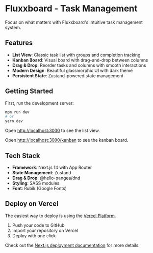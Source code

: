 # Fluxxboard - Task Management

Focus on what matters with Fluxxboard's intuitive task management system.

## Features

- **List View**: Classic task list with groups and completion tracking
- **Kanban Board**: Visual board with drag-and-drop between columns
- **Drag & Drop**: Reorder tasks and columns with smooth interactions
- **Modern Design**: Beautiful glassmorphic UI with dark theme
- **Persistent State**: Zustand-powered state management

## Getting Started

First, run the development server:

```bash
npm run dev
# or
yarn dev
```

Open [http://localhost:3000](http://localhost:3000) to see the list view.

Open [http://localhost:3000/kanban](http://localhost:3000/kanban) to see the kanban board.

## Tech Stack

- **Framework**: Next.js 14 with App Router
- **State Management**: Zustand
- **Drag & Drop**: @hello-pangea/dnd
- **Styling**: SASS modules
- **Font**: Rubik (Google Fonts)

## Deploy on Vercel

The easiest way to deploy is using the [Vercel Platform](https://vercel.com/new).

1. Push your code to GitHub
2. Import your repository on Vercel
3. Deploy with one click

Check out the [Next.js deployment documentation](https://nextjs.org/docs/deployment) for more details.
